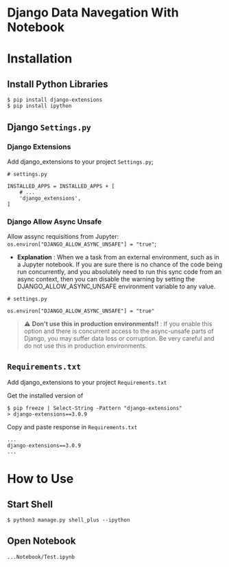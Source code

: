 # Django Data Navegation With Notebook

# Installation

## Install  Python Libraries
```
$ pip install django-extensions
$ pip install ipython
```
## Django ``Settings.py``

### Django Extensions

Add django_extensions to your project ``Settings.py``;
```
# settings.py

INSTALLED_APPS = INSTALLED_APPS + [
    # ...
    'django_extensions',
]

```

### Django Allow Async Unsafe

Allow assync requisitions from Jupyter: ``os.environ["DJANGO_ALLOW_ASYNC_UNSAFE"] = "true"``;

* **Explanation** : When we a task from an external environment, such as in a Jupyter notebook. If you are sure there is no chance of the code being run concurrently, and you absolutely need to run this sync code from an async context, then you can disable the warning by setting the DJANGO_ALLOW_ASYNC_UNSAFE environment variable to any value.


```
# settings.py

os.environ["DJANGO_ALLOW_ASYNC_UNSAFE"] = "true"
```



> :warning: **Don't use this in production environments!!** : If you enable this option and there is concurrent access to the async-unsafe parts of Django, you may suffer data loss or corruption. Be very careful and do not use this in production environments.

## ``Requirements.txt``

Add django_extensions to your project ``Requirements.txt``

Get the installed version of 

```
$ pip freeze | Select-String -Pattern "django-extensions"
> django-extensions==3.0.9
```

Copy and paste response in ``Requirements.txt``
```
...
django-extensions==3.0.9
...
```

# How to Use

## Start Shell
```
$ python3 manage.py shell_plus --ipython
```

## Open Notebook
```
...Notebook/Test.ipynb
```